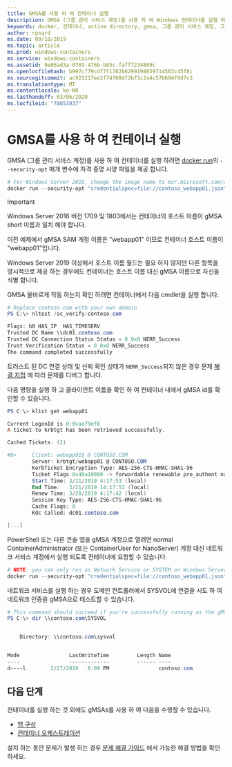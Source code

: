 ```yaml
---
title: GMSA를 사용 하 여 컨테이너 실행
description: GMSA (그룹 관리 서비스 계정)를 사용 하 여 Windows 컨테이너를 실행 하는 방법입니다.
keywords: docker, 컨테이너, active directory, gmsa, 그룹 관리 서비스 계정, 그룹 관리 서비스 계정
author: rpsqrd
ms.date: 09/10/2019
ms.topic: article
ms.prod: windows-containers
ms.service: windows-containers
ms.assetid: 9e06ad3a-0783-476b-b85c-faff7234809c
ms.openlocfilehash: b997cf79cdf7f1782b6299198859714563c45f8c
ms.sourcegitcommit: ac923217ee2f74f08df2b71c2a4c57b694f0d7c3
ms.translationtype: MT
ms.contentlocale: ko-KR
ms.lasthandoff: 03/06/2020
ms.locfileid: "78853937"
---
```

# <a name="run-a-container-with-a-gmsa"></a>GMSA를 사용 하 여 컨테이너 실행

GMSA (그룹 관리 서비스 계정)를 사용 하 여 컨테이너를 실행 하려면 [docker run](https://docs.docker.com/engine/reference/run)의 `--security-opt` 매개 변수에 자격 증명 사양 파일을 제공 합니다.

```powershell
# For Windows Server 2016, change the image name to mcr.microsoft.com/windows/servercore:ltsc2016
docker run --security-opt "credentialspec=file://contoso_webapp01.json" --hostname webapp01 -it mcr.microsoft.com/windows/servercore:ltsc2019 powershell
```

>[!IMPORTANT]
>Windows Server 2016 버전 1709 및 1803에서는 컨테이너의 호스트 이름이 gMSA short 이름과 일치 해야 합니다.

이전 예제에서 gMSA SAM 계정 이름은 "webapp01" 이므로 컨테이너 호스트 이름이 "webapp01"입니다.

Windows Server 2019 이상에서 호스트 이름 필드는 필요 하지 않지만 다른 항목을 명시적으로 제공 하는 경우에도 컨테이너는 호스트 이름 대신 gMSA 이름으로 자신을 식별 합니다.

GMSA 올바르게 작동 하는지 확인 하려면 컨테이너에서 다음 cmdlet을 실행 합니다.

```powershell
# Replace contoso.com with your own domain
PS C:\> nltest /sc_verify:contoso.com

Flags: b0 HAS_IP  HAS_TIMESERV
Trusted DC Name \\dc01.contoso.com
Trusted DC Connection Status Status = 0 0x0 NERR_Success
Trust Verification Status = 0 0x0 NERR_Success
The command completed successfully
```

트러스트 된 DC 연결 상태 및 신뢰 확인 상태가 `NERR_Success`되지 않은 경우 문제 [해결 지침](gmsa-troubleshooting.md#check-the-container) 에 따라 문제를 디버그 합니다.

다음 명령을 실행 하 고 클라이언트 이름을 확인 하 여 컨테이너 내에서 gMSA id를 확인할 수 있습니다.

```powershell
PS C:\> klist get webapp01

Current LogonId is 0:0xaa79ef8
A ticket to krbtgt has been retrieved successfully.

Cached Tickets: (2)

#0>     Client: webapp01$ @ CONTOSO.COM
        Server: krbtgt/webapp01 @ CONTOSO.COM
        KerbTicket Encryption Type: AES-256-CTS-HMAC-SHA1-96
        Ticket Flags 0x40a10000 -> forwardable renewable pre_authent name_canonicalize
        Start Time: 3/21/2019 4:17:53 (local)
        End Time:   3/21/2019 14:17:53 (local)
        Renew Time: 3/28/2019 4:17:42 (local)
        Session Key Type: AES-256-CTS-HMAC-SHA1-96
        Cache Flags: 0
        Kdc Called: dc01.contoso.com

[...]
```

PowerShell 또는 다른 콘솔 앱을 gMSA 계정으로 열려면 normal ContainerAdministrator (또는 ContainerUser for NanoServer) 계정 대신 네트워크 서비스 계정에서 실행 되도록 컨테이너에 요청할 수 있습니다.

```powershell
# NOTE: you can only run as Network Service or SYSTEM on Windows Server 1709 and later
docker run --security-opt "credentialspec=file://contoso_webapp01.json" --hostname webapp01 --user "NT AUTHORITY\NETWORK SERVICE" -it mcr.microsoft.com/windows/servercore:ltsc2019 powershell
```

네트워크 서비스를 실행 하는 경우 도메인 컨트롤러에서 SYSVOL에 연결을 시도 하 여 네트워크 인증을 gMSA으로 테스트할 수 있습니다.

```powershell
# This command should succeed if you're successfully running as the gMSA
PS C:\> dir \\contoso.com\SYSVOL


    Directory: \\contoso.com\sysvol


Mode                LastWriteTime         Length Name
----                -------------         ------ ----
d----l        2/27/2019   8:09 PM                contoso.com
```

## <a name="next-steps"></a>다음 단계

컨테이너를 실행 하는 것 외에도 gMSAs를 사용 하 여 다음을 수행할 수 있습니다.

- [앱 구성](gmsa-configure-app.md)
- [컨테이너 오케스트레이션](gmsa-orchestrate-containers.md)

설치 하는 동안 문제가 발생 하는 경우 [문제 해결 가이드](gmsa-troubleshooting.md) 에서 가능한 해결 방법을 확인 하세요.

